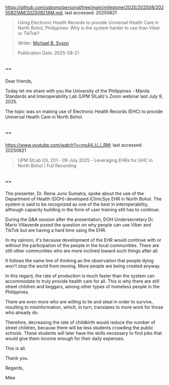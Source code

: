 https://github.com/usbong/personal/tree/main/milestone/2025/202508/20250821AM/20250821AM.md; last accessed: 20250821

> Using Electronic Health Records to provide Universal Health Care in North Bohol, Philippines: Why is the system harder to use than Viber or TikTok?

> Writer: [Michael B. Syson](https://www.linkedin.com/in/michaelsyson/)

> Publication Date: 2025-08-21

## --

Dear friends,

Today let me share with you the University of the Philippines - Manila Standards and Interoperability Lab (UPM SILab)'s Zoom webinar last July 9, 2025.

The topic was on making use of Electronic Health Records (EHC) to provide Universal Health Care in North Bohol.

## --

https://www.youtube.com/watch?v=ms44_U_l_RM; last accessed: 20250821

> UPM SILab IOL 201 - 09 July 2025 - Leveraging EHRs for UHC in North Bohol | Full Recording 

## --

The presenter, Dr. Reina Juno Sumatra, spoke about the use of the Department of Health (DOH)-developed iClinicSys EHR in North Bohol. The system is said to be recognized as one of the best in interoperability, although capacity building in the form of user training still has to continue.

During the Q&A session after the presentation, DOH Undersecretary Dr. Mario Villaverde posed the question on why people can use Viber and TikTok but are having a hard time using the EHR.

In my opinion, it's because development of the EHR would continue with or without the participation of the people in the local communities. There are still other communities who are more inclined toward such things after all.

It follows the same line of thinking as the observation that people dying won't stop the world from moving. More people are being created anyway. 

In this regard, the rate of production is much faster than the system can accommodate to truly provide health care for all. This is why there are still street children and beggars, among other types of homeless people in the Philippines. 

There are even more who are willing to lie and steal in order to survive, resulting to misinformation, which, in turn, translates to more work for those who already do.

Therefore, decreasing the rate of childbirth would reduce the number of street children, because there will be less students crowding the public schools. These students will later have the skills necessary to find jobs that would give them income enough for their daily expenses.

This is all.

Thank you.

Regards,

Mike